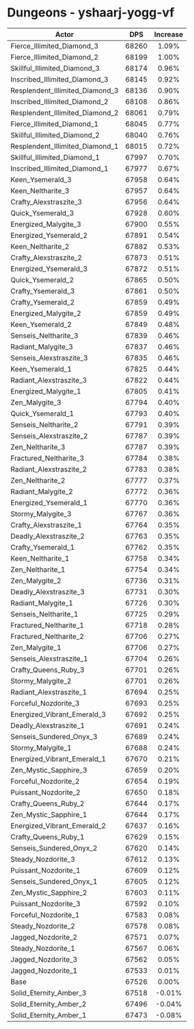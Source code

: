 # Dungeons - yshaarj-yogg-vf
| Actor | DPS | Increase |
|---|:---:|:---:|
|Fierce_Illimited_Diamond_3|68260|1.09%|
|Fierce_Illimited_Diamond_2|68199|1.00%|
|Skillful_Illimited_Diamond_3|68174|0.96%|
|Inscribed_Illimited_Diamond_3|68145|0.92%|
|Resplendent_Illimited_Diamond_3|68136|0.90%|
|Inscribed_Illimited_Diamond_2|68108|0.86%|
|Resplendent_Illimited_Diamond_2|68061|0.79%|
|Fierce_Illimited_Diamond_1|68045|0.77%|
|Skillful_Illimited_Diamond_2|68040|0.76%|
|Resplendent_Illimited_Diamond_1|68015|0.72%|
|Skillful_Illimited_Diamond_1|67997|0.70%|
|Inscribed_Illimited_Diamond_1|67977|0.67%|
|Keen_Ysemerald_3|67958|0.64%|
|Keen_Neltharite_3|67957|0.64%|
|Crafty_Alexstraszite_3|67956|0.64%|
|Quick_Ysemerald_3|67928|0.60%|
|Energized_Malygite_3|67900|0.55%|
|Energized_Ysemerald_2|67891|0.54%|
|Keen_Neltharite_2|67882|0.53%|
|Crafty_Alexstraszite_2|67873|0.51%|
|Energized_Ysemerald_3|67872|0.51%|
|Quick_Ysemerald_2|67865|0.50%|
|Crafty_Ysemerald_3|67861|0.50%|
|Crafty_Ysemerald_2|67859|0.49%|
|Energized_Malygite_2|67859|0.49%|
|Keen_Ysemerald_2|67849|0.48%|
|Senseis_Neltharite_3|67839|0.46%|
|Radiant_Malygite_3|67837|0.46%|
|Senseis_Alexstraszite_3|67835|0.46%|
|Keen_Ysemerald_1|67825|0.44%|
|Radiant_Alexstraszite_3|67822|0.44%|
|Energized_Malygite_1|67805|0.41%|
|Zen_Malygite_3|67794|0.40%|
|Quick_Ysemerald_1|67793|0.40%|
|Senseis_Neltharite_2|67791|0.39%|
|Senseis_Alexstraszite_2|67787|0.39%|
|Zen_Neltharite_3|67787|0.39%|
|Fractured_Neltharite_3|67784|0.38%|
|Radiant_Alexstraszite_2|67783|0.38%|
|Zen_Neltharite_2|67777|0.37%|
|Radiant_Malygite_2|67772|0.36%|
|Energized_Ysemerald_1|67770|0.36%|
|Stormy_Malygite_3|67767|0.36%|
|Crafty_Alexstraszite_1|67764|0.35%|
|Deadly_Alexstraszite_2|67763|0.35%|
|Crafty_Ysemerald_1|67762|0.35%|
|Keen_Neltharite_1|67758|0.34%|
|Zen_Neltharite_1|67754|0.34%|
|Zen_Malygite_2|67736|0.31%|
|Deadly_Alexstraszite_3|67731|0.30%|
|Radiant_Malygite_1|67726|0.30%|
|Senseis_Neltharite_1|67725|0.29%|
|Fractured_Neltharite_1|67718|0.28%|
|Fractured_Neltharite_2|67706|0.27%|
|Zen_Malygite_1|67706|0.27%|
|Senseis_Alexstraszite_1|67704|0.26%|
|Crafty_Queens_Ruby_3|67701|0.26%|
|Stormy_Malygite_2|67701|0.26%|
|Radiant_Alexstraszite_1|67694|0.25%|
|Forceful_Nozdorite_3|67693|0.25%|
|Energized_Vibrant_Emerald_3|67692|0.25%|
|Deadly_Alexstraszite_1|67691|0.24%|
|Senseis_Sundered_Onyx_3|67689|0.24%|
|Stormy_Malygite_1|67688|0.24%|
|Energized_Vibrant_Emerald_1|67670|0.21%|
|Zen_Mystic_Sapphire_3|67659|0.20%|
|Forceful_Nozdorite_2|67654|0.19%|
|Puissant_Nozdorite_2|67650|0.18%|
|Crafty_Queens_Ruby_2|67644|0.17%|
|Zen_Mystic_Sapphire_1|67644|0.17%|
|Energized_Vibrant_Emerald_2|67637|0.16%|
|Crafty_Queens_Ruby_1|67629|0.15%|
|Senseis_Sundered_Onyx_2|67620|0.14%|
|Steady_Nozdorite_3|67612|0.13%|
|Puissant_Nozdorite_1|67609|0.12%|
|Senseis_Sundered_Onyx_1|67605|0.12%|
|Zen_Mystic_Sapphire_2|67603|0.11%|
|Puissant_Nozdorite_3|67592|0.10%|
|Forceful_Nozdorite_1|67583|0.08%|
|Steady_Nozdorite_2|67578|0.08%|
|Jagged_Nozdorite_2|67571|0.07%|
|Steady_Nozdorite_1|67567|0.06%|
|Jagged_Nozdorite_3|67562|0.05%|
|Jagged_Nozdorite_1|67533|0.01%|
|Base|67526|0.00%|
|Solid_Eternity_Amber_3|67518|-0.01%|
|Solid_Eternity_Amber_2|67496|-0.04%|
|Solid_Eternity_Amber_1|67473|-0.08%|
